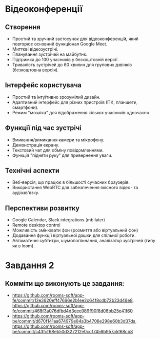# Відеоконференції

## Створення
- Простий та зручний застосунок для відеоконференцій, який повторює основний функціонал Google Meet.
- Миттєві відеозустрічі.
- Планування зустрічей на майбутнє.
- Підтримка до 100 учасників у безкоштовній версії.
- Тривалість зустрічей до 60 хвилин для групових дзвінків (безкоштовна версія).

## Інтерфейс користувача
- Простий та інтуїтивно зрозумілий дизайн.
- Адаптивний інтерфейс для різних пристроїв (ПК, планшети, смартфони).
- Режим "мозаїка" для відображення кількох учасників одночасно.

## Функції під час зустрічі
- Вмикання/вимикання камери та мікрофону.
- Демонстрація екрану.
- Текстовий чат для обміну повідомленнями.
- Функція "підняти руку" для привернення уваги.

## Технічні аспекти
- Веб-версія, що працює в більшості сучасних браузерів.
- Використання WebRTC для забезпечення якісного відео- та аудіозв'язку.

## Перспективи розвитку
- Google Calendar, Slack integrations (mb later)
- Remote desktop control
- Можливість змінювати фон (розмиття або віртуальний фон)
- Додавання функції віртуальної дошки для спільної роботи.
- Автоматичні субтитри, шумопоглинання, аналізатор зустрічей (типу як в loom).

# Завдання 2
## Комміти що виконують це завдання:
- https://github.com/rooms-soft/app-fe/commit/12e3620eff47666e2b1ee2c64f8cdb72b23d46e8, 
https://github.com/rooms-soft/app-fe/commit/468f3a076dfbd4d3eec089f90f8d06bb25e41f60
- https://github.com/rooms-soft/app-be/commit/d670f141aa674979e84a3b4708e298e60b3d37da,
https://github.com/rooms-soft/app-be/commit/c43fcf68eb50d327212e0ccf7456b957a5f68cb8
